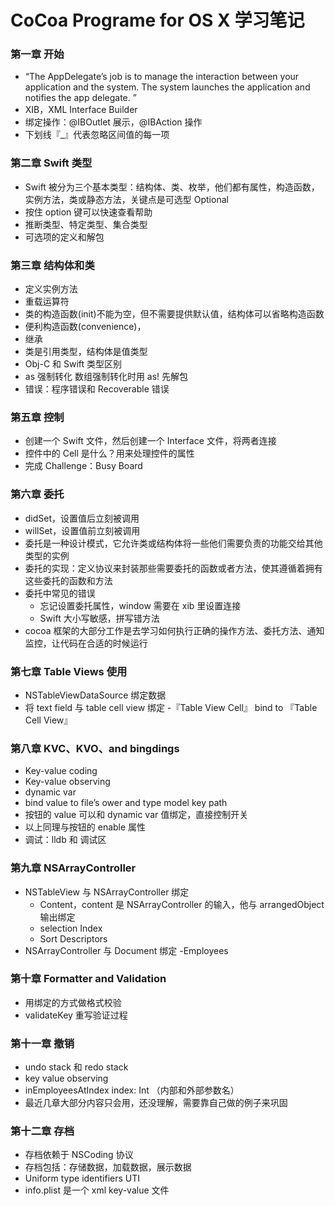 # CoCoa Programe for OS X 学习笔记
### 第一章 开始
- “The AppDelegate’s job is to manage the interaction between your application and the system. The system launches the application and notifies the app delegate. ”
- XIB，XML Interface Builder
- 绑定操作：@IBOutlet 展示，@IBAction 操作
- 下划线『\_』代表忽略区间值的每一项

### 第二章 Swift 类型
- Swift 被分为三个基本类型：结构体、类、枚举，他们都有属性，构造函数，实例方法，类或静态方法，关键点是可选型 Optional
- 按住 option 键可以快速查看帮助
- 推断类型、特定类型、集合类型
- 可选项的定义和解包

### 第三章 结构体和类

- 定义实例方法
- 重载运算符
- 类的构造函数(init)不能为空，但不需要提供默认值，结构体可以省略构造函数
- 便利构造函数(convenience)，
- 继承
- 类是引用类型，结构体是值类型
- Obj-C 和 Swift 类型区别
- as 强制转化 数组强制转化时用 as! 先解包
- 错误：程序错误和 Recoverable 错误

### 第五章 控制

- 创建一个 Swift 文件，然后创建一个 Interface 文件，将两者连接
- 控件中的 Cell 是什么？用来处理控件的属性
- 完成 Challenge：Busy Board

### 第六章 委托

- didSet，设置值后立刻被调用
- willSet，设置值前立刻被调用
- 委托是一种设计模式，它允许类或结构体将一些他们需要负责的功能交给其他类型的实例
- 委托的实现：定义协议来封装那些需要委托的函数或者方法，使其遵循着拥有这些委托的函数和方法
- 委托中常见的错误
    - 忘记设置委托属性，window 需要在 xib 里设置连接
    - Swift 大小写敏感，拼写错方法
- cocoa 框架的大部分工作是去学习如何执行正确的操作方法、委托方法、通知监控，让代码在合适的时候运行

### 第七章 Table Views 使用

- NSTableViewDataSource 绑定数据
- 将 text field 与 table cell view 绑定
-『Table View Cell』 bind to 『Table Cell View』

### 第八章 KVC、KVO、and bingdings

- Key-value coding
- Key-value observing
- dynamic var 
- bind value to file’s ower and type model key path
- 按钮的 value 可以和 dynamic var 值绑定，直接控制开关
- 以上同理与按钮的 enable 属性
- 调试：lldb 和 调试区


### 第九章 NSArrayController
- NSTableView 与 NSArrayController 绑定
    - Content，content 是 NSArrayController 的输入，他与 arrangedObject 输出绑定
    - selection Index
    - Sort Descriptors
- NSArrayController 与 Document 绑定
    -Employees

### 第十章 Formatter and Validation

- 用绑定的方式做格式校验
- validateKey 重写验证过程

### 第十一章 撤销

- undo stack 和 redo stack
- key value observing
- inEmployeesAtIndex index: Int （内部和外部参数名）
- 最近几章大部分内容只会用，还没理解，需要靠自己做的例子来巩固


### 第十二章 存档

- 存档依赖于 NSCoding 协议
- 存档包括：存储数据，加载数据，展示数据
- Uniform type identifiers UTI
- info.plist 是一个 xml key-value 文件
